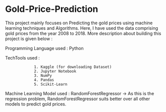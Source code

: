 # Gold-Price-Prediction
This project mainly focuses on Predicting the gold prices using machine learning techniques and Algorithms. Here, I have used the data comprising gold prices from the year 2008 to 2018. More description about building this project is given below :

Programming Language used : Python

TechTools used : 

                 1. Kaggle (for downloading Dataset) 
                 2. Jupyter Notebook 
                 3. NumPy 
                 4. Pandas 
                 5. Scikit-Learn

Machine Learning Model used : RandomForestRegressor -> As this is the regression problem, RandomForestRegressor suits better over all other models to predict gold prices.
